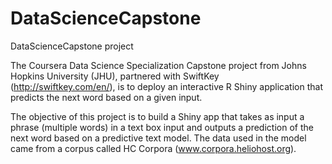 # DataScienceCapstone
DataScienceCapstone project

The Coursera Data Science Specialization Capstone project from Johns Hopkins University (JHU), partnered with SwiftKey (http://swiftkey.com/en/), is to deploy an interactive R Shiny application that predicts the next word based on a given input.

The objective of this project is to build a Shiny app that takes as input a phrase (multiple words) in a text box input and outputs a prediction of the next word based on a predictive text model. The data used in the model came from a corpus called HC Corpora (www.corpora.heliohost.org). 
